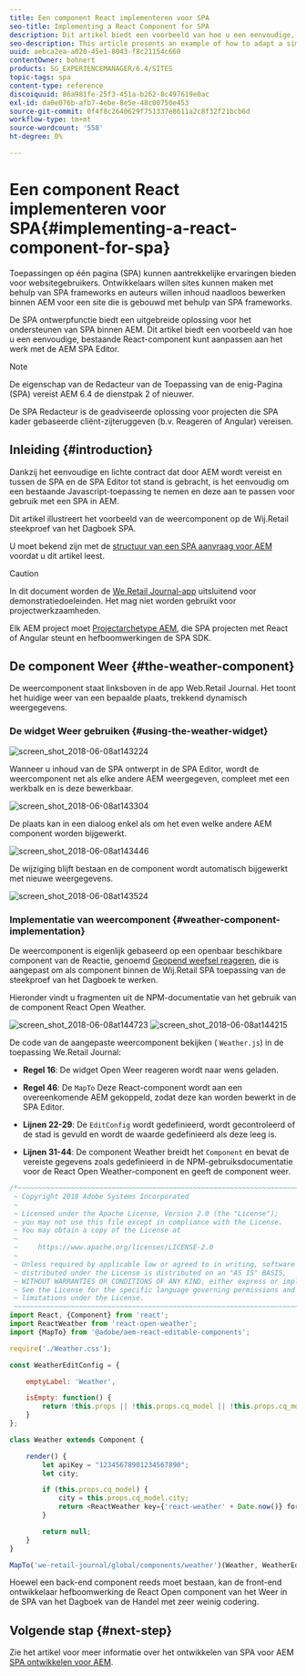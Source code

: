 ```yaml
---
title: Een component React implementeren voor SPA
seo-title: Implementing a React Component for SPA
description: Dit artikel biedt een voorbeeld van hoe u een eenvoudige, bestaande React-component kunt aanpassen aan het werk met de AEM SPA Editor.
seo-description: This article presents an example of how to adapt a simple, existing React component to work with the AEM SPA Editor.
uuid: aebca2ea-a020-45e1-8043-f8c21154c660
contentOwner: bohnert
products: SG_EXPERIENCEMANAGER/6.4/SITES
topic-tags: spa
content-type: reference
discoiquuid: 86a981fe-25f3-451a-b262-8c497619e0ac
exl-id: da0e076b-afb7-4ebe-8e5e-48c00750e453
source-git-commit: 0f4f8c2640629f751337e8611a2c8f32f21bcb6d
workflow-type: tm+mt
source-wordcount: '558'
ht-degree: 0%

---
```


# Een component React implementeren voor SPA{#implementing-a-react-component-for-spa}

Toepassingen op één pagina (SPA) kunnen aantrekkelijke ervaringen bieden voor websitegebruikers. Ontwikkelaars willen sites kunnen maken met behulp van SPA frameworks en auteurs willen inhoud naadloos bewerken binnen AEM voor een site die is gebouwd met behulp van SPA frameworks.

De SPA ontwerpfunctie biedt een uitgebreide oplossing voor het ondersteunen van SPA binnen AEM. Dit artikel biedt een voorbeeld van hoe u een eenvoudige, bestaande React-component kunt aanpassen aan het werk met de AEM SPA Editor.

>[!NOTE]
>De eigenschap van de Redacteur van de Toepassing van de enig-Pagina (SPA) vereist AEM 6.4 de dienstpak 2 of nieuwer.
>
>De SPA Redacteur is de geadviseerde oplossing voor projecten die SPA kader gebaseerde cliënt-zijteruggeven (b.v. Reageren of Angular) vereisen.

## Inleiding {#introduction}

Dankzij het eenvoudige en lichte contract dat door AEM wordt vereist en tussen de SPA en de SPA Editor tot stand is gebracht, is het eenvoudig om een bestaande Javascript-toepassing te nemen en deze aan te passen voor gebruik met een SPA in AEM.

Dit artikel illustreert het voorbeeld van de weercomponent op de Wij.Retail steekproef van het Dagboek SPA.

U moet bekend zijn met de [structuur van een SPA aanvraag voor AEM](/help/sites-developing/spa-getting-started-react.md) voordat u dit artikel leest.

>[!CAUTION]
>In dit document worden de [We.Retail Journal-app](https://github.com/Adobe-Marketing-Cloud/aem-sample-we-retail-journal) uitsluitend voor demonstratiedoeleinden. Het mag niet worden gebruikt voor projectwerkzaamheden.
>
>Elk AEM project moet [Projectarchetype AEM](https://experienceleague.adobe.com/docs/experience-manager-core-components/using/developing/archetype/overview.html), die SPA projecten met React of Angular steunt en hefboomwerkingen de SPA SDK.

## De component Weer {#the-weather-component}

De weercomponent staat linksboven in de app Web.Retail Journal. Het toont het huidige weer van een bepaalde plaats, trekkend dynamisch weergegevens.

### De widget Weer gebruiken {#using-the-weather-widget}

![screen_shot_2018-06-08at143224](assets/screen_shot_2018-06-08at143224.png)

Wanneer u inhoud van de SPA ontwerpt in de SPA Editor, wordt de weercomponent net als elke andere AEM weergegeven, compleet met een werkbalk en is deze bewerkbaar.

![screen_shot_2018-06-08at143304](assets/screen_shot_2018-06-08at143304.png)

De plaats kan in een dialoog enkel als om het even welke andere AEM component worden bijgewerkt.

![screen_shot_2018-06-08at143446](assets/screen_shot_2018-06-08at143446.png)

De wijziging blijft bestaan en de component wordt automatisch bijgewerkt met nieuwe weergegevens.

![screen_shot_2018-06-08at143524](assets/screen_shot_2018-06-08at143524.png)

### Implementatie van weercomponent {#weather-component-implementation}

De weercomponent is eigenlijk gebaseerd op een openbaar beschikbare component van de Reactie, genoemd [Geopend weefsel reageren](https://www.npmjs.com/package/react-open-weather), die is aangepast om als component binnen de Wij.Retail SPA toepassing van de steekproef van het Dagboek te werken.

Hieronder vindt u fragmenten uit de NPM-documentatie van het gebruik van de component React Open Weather.

![screen_shot_2018-06-08at144723](assets/screen_shot_2018-06-08at144723.png) ![screen_shot_2018-06-08at144215](assets/screen_shot_2018-06-08at144215.png)

De code van de aangepaste weercomponent bekijken ( `Weather.js`) in de toepassing We.Retail Journal:

* **Regel 16**: De widget Open Weer reageren wordt naar wens geladen.
* **Regel 46**: De `MapTo` Deze React-component wordt aan een overeenkomende AEM gekoppeld, zodat deze kan worden bewerkt in de SPA Editor.

* **Lijnen 22-29**: De `EditConfig` wordt gedefinieerd, wordt gecontroleerd of de stad is gevuld en wordt de waarde gedefinieerd als deze leeg is.

* **Lijnen 31-44**: De component Weather breidt het `Component` en bevat de vereiste gegevens zoals gedefinieerd in de NPM-gebruiksdocumentatie voor de React Open Weather-component en geeft de component weer.

```javascript
/*~~~~~~~~~~~~~~~~~~~~~~~~~~~~~~~~~~~~~~~~~~~~~~~~~~~~~~~~~~~~~~~~~~~~~~~~~~~~~~
 ~ Copyright 2018 Adobe Systems Incorporated
 ~
 ~ Licensed under the Apache License, Version 2.0 (the "License");
 ~ you may not use this file except in compliance with the License.
 ~ You may obtain a copy of the License at
 ~
 ~     https://www.apache.org/licenses/LICENSE-2.0
 ~
 ~ Unless required by applicable law or agreed to in writing, software
 ~ distributed under the License is distributed on an "AS IS" BASIS,
 ~ WITHOUT WARRANTIES OR CONDITIONS OF ANY KIND, either express or implied.
 ~ See the License for the specific language governing permissions and
 ~ limitations under the License.
 ~~~~~~~~~~~~~~~~~~~~~~~~~~~~~~~~~~~~~~~~~~~~~~~~~~~~~~~~~~~~~~~~~~~~~~~~~~~~~*/
import React, {Component} from 'react';
import ReactWeather from 'react-open-weather';
import {MapTo} from '@adobe/aem-react-editable-components';

require('./Weather.css');

const WeatherEditConfig = {

    emptyLabel: 'Weather',

    isEmpty: function() {
        return !this.props || !this.props.cq_model || !this.props.cq_model.city || this.props.cq_model.city.trim().length < 1;
    }
};

class Weather extends Component {

    render() {
        let apiKey = "12345678901234567890";
        let city;

        if (this.props.cq_model) {
            city = this.props.cq_model.city;
            return <ReactWeather key={'react-weather' + Date.now()} forecast="today" apikey={apiKey} type="city" city={city} />
        }

        return null;
    }
}

MapTo('we-retail-journal/global/components/weather')(Weather, WeatherEditConfig);
```

Hoewel een back-end component reeds moet bestaan, kan de front-end ontwikkelaar hefboomwerking de React Open component van het Weer in de SPA van het Dagboek van de Handel met zeer weinig codering.

## Volgende stap {#next-step}

Zie het artikel voor meer informatie over het ontwikkelen van SPA voor AEM [SPA ontwikkelen voor AEM](/help/sites-developing/spa-architecture.md).
